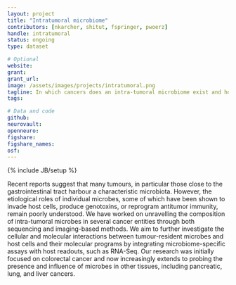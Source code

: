 ```yaml
---
layout: project
title: "Intratumoral microbiome"
contributors: [nkarcher, shitut, fspringer, pwoerz]
handle: intratumoral
status: ongoing
type: dataset

# Optional
website:
grant:
grant_url:
image: /assets/images/projects/intratumoral.png
tagline: In which cancers does an intra-tumoral microbiome exist and how does it interact with other cellular and molecular features of the tumour and its microenvironment?  
tags: 

# Data and code
github: 
neurovault:
openneuro:
figshare:
figshare_names:
osf:
---
```

{% include JB/setup %}

Recent reports suggest that many tumours, in particular those close to the gastrointestinal tract harbour a characteristic microbiota. However, the etiological roles of individual microbes, some of which have been shown to invade host cells, produce genotoxins, or reprogram antitumor immunity, remain poorly understood. We have worked on unravelling the composition of intra-tumoral microbes in several cancer entities through both sequencing and imaging-based methods. We aim to further investigate the cellular and molecular interactions  between tumour-resident microbes and host cells and their molecular programs by integrating microbiome-specific assays with host readouts, such as RNA-Seq. Our research was initially focused on colorectal cancer and now increasingly extends to probing the presence and influence of microbes in other tissues, including pancreatic, lung, and liver cancers.
